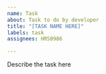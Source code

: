 ```yaml
---
name: Task
about: Task to do by developer
title: "[TASK NAME HERE]"
labels: task
assignees: HRS0986

---
```


Describe the task here

